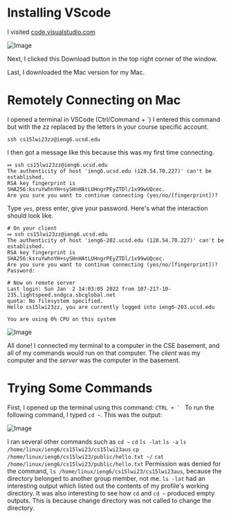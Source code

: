# Installing VScode 
I visited [code.visualstudio.com](https://code.visualstudio.com/)

![Image](https://user-images.githubusercontent.com/57383573/212238996-beeec690-831f-4965-a254-632039eb4e35.png)

Next, I clicked this Download button in the top right corner of the window.

Last, I downloaded the Mac version for my Mac. 

# Remotely Connecting on Mac
I opened a terminal in VSCode (Ctrl/Command + `)
I entered this command but with the zz replaced by the letters in your course specific account. 
```
ssh cs15lwi23zz@ieng6.ucsd.edu
```
I then got a message like this because this was my first time connecting.
```
⤇ ssh cs15lwi23zz@ieng6.ucsd.edu
The authenticity of host 'ieng6.ucsd.edu (128.54.70.227)' can't be established.
RSA key fingerprint is SHA256:ksruYwhnYH+sySHnHAtLUHngrPEyZTDl/1x99wUQcec.
Are you sure you want to continue connecting (yes/no/[fingerprint])? 
```
Type ```yes```, press enter, give your password. Here's what the interaction should look like.
```
# On your client
⤇ ssh cs15lwi23zz@ieng6.ucsd.edu
The authenticity of host 'ieng6-202.ucsd.edu (128.54.70.227)' can't be established.
RSA key fingerprint is SHA256:ksruYwhnYH+sySHnHAtLUHngrPEyZTDl/1x99wUQcec.
Are you sure you want to continue connecting (yes/no/[fingerprint])? 
Password:
```
```
# Now on remote server
Last login: Sun Jan  2 14:03:05 2022 from 107-217-10-235.lightspeed.sndgca.sbcglobal.net
quota: No filesystem specified.
Hello cs15lwi23zz, you are currently logged into ieng6-203.ucsd.edu

You are using 0% CPU on this system
```
![Image](https://user-images.githubusercontent.com/57383573/212238987-8ffa2ab3-799b-4d1a-9122-34fea666d9df.png)

All done! I connected my terminal to a computer in the CSE basement, and all of my commands would run on that computer. The *client* was my computer and the *server* was the computer in the basement.


# Trying Some Commands
First, I opened up the terminal using this command: ```CTRL + ` ```
To run the following command, I typed ```cd ~```. This was the output:

![Image](https://user-images.githubusercontent.com/57383573/212240806-7e7c73b6-026f-4834-97d8-8fb40576a60a.png)

I ran several other commands such as
```cd ~```
```cd```
```ls -lat```
```ls -a```
```ls /home/linux/ieng6/cs15lwi23/cs15lwi23aus``` 
```cp /home/linux/ieng6/cs15lwi23/public/hello.txt ~/```
```cat /home/linux/ieng6/cs15lwi23/public/hello.txt```
Permission was denied for the command, ```ls /home/linux/ieng6/cs15lwi23/cs15lwi23aus```, because the directory belonged to another group member, not me. ```ls -lat``` had an interesting output which listed out the contents of my profile's working directory. It was also interesting to see how ```cd``` and ```cd ~``` produced empty outputs. This is because change directory was not called to change the directory.
